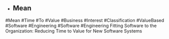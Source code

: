 - ## Mean
#Mean #Time #To #Value #Business #Interest #Classification #ValueBased #Software #Engineering #Software #Engineering 
Fitting Software to the Organization: Reducing Time to Value  for New Software Systems

